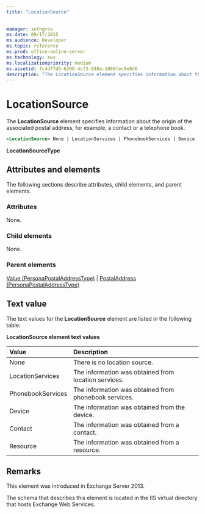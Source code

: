 ```yaml
---
title: "LocationSource"
 
 
manager: sethgros
ms.date: 09/17/2015
ms.audience: Developer
ms.topic: reference
ms.prod: office-online-server
ms.technology: ews
ms.localizationpriority: medium
ms.assetid: fc4d77d5-6200-4cf3-848a-1088fec0e0d6
description: "The LocationSource element specifies information about the origin of the associated postal address, for example, a contact or a telephone book."
---
```


# LocationSource

The **LocationSource** element specifies information about the origin of the associated postal address, for example, a contact or a telephone book. 
  
```XML
<LocationSource> None | LocationServices | PhonebookServices | Device | Contact | Resource </LocationSource>
```

 **LocationSourceType**
## Attributes and elements

The following sections describe attributes, child elements, and parent elements.
  
### Attributes

None.
  
### Child elements

None.
  
### Parent elements

[Value (PersonaPostalAddressType)](value-personapostaladdresstype.md) | [PostalAddress (PersonaPostalAddressType)](postaladdress-personapostaladdresstype.md)
  
## Text value

The text values for the **LocationSource** element are listed in the following table: 
  
**LocationSource element text values**

|**Value**|**Description**|
|:-----|:-----|
|None  <br/> |There is no location source.  <br/> |
|LocationServices  <br/> |The information was obtained from location services.  <br/> |
|PhonebookServices  <br/> |The information was obtained from phonebook services.  <br/> |
|Device  <br/> |The information was obtained from the device.  <br/> |
|Contact  <br/> |The information was obtained from a contact.  <br/> |
|Resource  <br/> |The information was obtained from a resource.  <br/> |
   
## Remarks

This element was introduced in Exchange Server 2013.
  
The schema that describes this element is located in the IIS virtual directory that hosts Exchange Web Services.
  

